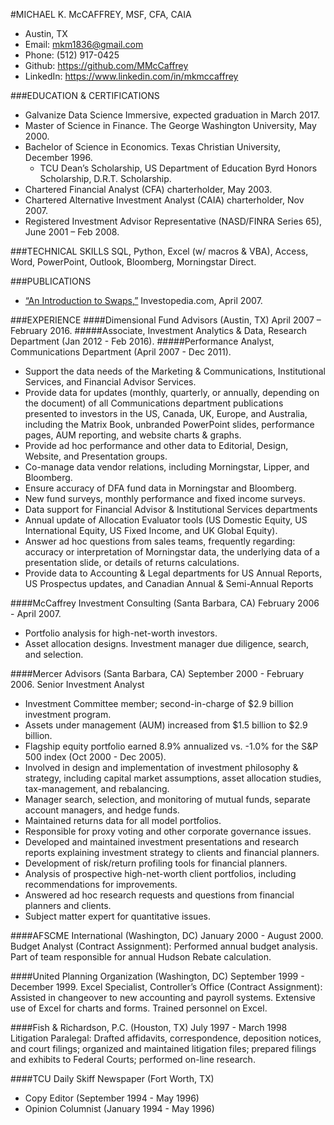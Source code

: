 #MICHAEL K. McCAFFREY, MSF, CFA, CAIA
* Austin, TX  
* Email: mkm1836@gmail.com  
* Phone: (512) 917-0425  
* Github: https://github.com/MMcCaffrey  
* LinkedIn: https://www.linkedin.com/in/mkmccaffrey  

###EDUCATION & CERTIFICATIONS
* Galvanize Data Science Immersive, expected graduation in March 2017.
* Master of Science in Finance. The George Washington University, May 2000.  
* Bachelor of Science in Economics. Texas Christian University, December 1996.  
	* TCU Dean’s Scholarship, US Department of Education Byrd Honors Scholarship, D.R.T. Scholarship.  
* Chartered Financial Analyst (CFA) charterholder, May 2003.  
* Chartered Alternative Investment Analyst (CAIA) charterholder, Nov 2007.
* Registered Investment Advisor Representative (NASD/FINRA Series 65), June 2001 – Feb 2008.

###TECHNICAL SKILLS
SQL, Python, Excel (w/ macros & VBA), Access, Word, PowerPoint, Outlook, Bloomberg, Morningstar Direct.

###PUBLICATIONS
* [“An Introduction to Swaps,”](http://www.investopedia.com/articles/optioninvestor/07/swaps.asp) Investopedia.com, April 2007. 

###EXPERIENCE
####Dimensional Fund Advisors (Austin, TX) April 2007 – February 2016.
#####Associate, Investment Analytics & Data, Research Department (Jan 2012 - Feb 2016).
#####Performance Analyst, Communications Department (April 2007 - Dec 2011).
* Support the data needs of the Marketing & Communications, Institutional Services, and Financial Advisor Services.
* Provide data for updates (monthly, quarterly, or annually, depending on the document) of all Communications department publications presented to investors in the US, Canada, UK, Europe, and Australia, including the Matrix Book, unbranded PowerPoint slides, performance pages, AUM reporting, and website charts & graphs.
* Provide ad hoc performance and other data to Editorial, Design, Website, and Presentation groups.
* Co-manage data vendor relations, including Morningstar, Lipper, and Bloomberg.
* Ensure accuracy of DFA fund data in Morningstar and Bloomberg.
* New fund surveys, monthly performance and fixed income surveys.
* Data support for Financial Advisor & Institutional Services departments
* Annual update of Allocation Evaluator tools (US Domestic Equity, US International Equity, US Fixed Income, and UK Global Equity).
* Answer ad hoc questions from sales teams, frequently regarding: accuracy or interpretation of Morningstar data, the underlying data of a presentation slide, or details of returns calculations.
* Provide data to Accounting & Legal departments for US Annual Reports, US Prospectus updates, and Canadian Annual & Semi-Annual Reports

####McCaffrey Investment Consulting (Santa Barbara, CA) February 2006 - April 2007.
* Portfolio analysis for high-net-worth investors.
* Asset allocation designs. Investment manager due diligence, search, and selection.

####Mercer Advisors (Santa Barbara, CA) September 2000 - February 2006.
Senior Investment Analyst
* Investment Committee member; second-in-charge of $2.9 billion investment program.
* Assets under management (AUM) increased from $1.5 billion to $2.9 billion.
* Flagship equity portfolio earned 8.9% annualized vs. -1.0% for the S&P 500 index (Oct 2000 - Dec 2005).
* Involved in design and implementation of investment philosophy & strategy, including capital market assumptions, asset allocation studies, tax-management, and rebalancing.
* Manager search, selection, and monitoring of mutual funds, separate account managers, and hedge funds. 
* Maintained returns data for all model portfolios.
* Responsible for proxy voting and other corporate governance issues.
* Developed and maintained investment presentations and research reports explaining investment strategy to clients and financial planners.
* Development of risk/return profiling tools for financial planners.
* Analysis of prospective high-net-worth client portfolios, including recommendations for improvements.
* Answered ad hoc research requests and questions from financial planners and clients.
* Subject matter expert for quantitative issues.

####AFSCME International (Washington, DC) January 2000 - August 2000.
Budget Analyst (Contract Assignment):  Performed annual budget analysis. Part of team responsible for annual Hudson Rebate calculation.

####United Planning Organization (Washington, DC) September 1999 - December 1999.
Excel Specialist, Controller’s Office (Contract Assignment): Assisted in changeover to new accounting and payroll systems. Extensive use of Excel for charts and forms. Trained personnel on Excel.

####Fish & Richardson, P.C. (Houston, TX) July 1997 - March 1998  
Litigation Paralegal:  Drafted affidavits, correspondence, deposition notices, and court filings; organized and maintained litigation files; prepared filings and exhibits to Federal Courts; performed on-line research.
	
####TCU Daily Skiff Newspaper (Fort Worth, TX)  
* Copy Editor (September 1994 - May 1996)  
* Opinion Columnist (January 1994 - May 1996)  


